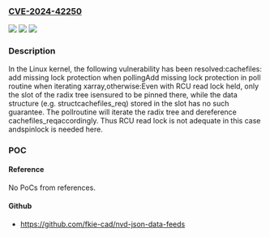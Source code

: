 ### [CVE-2024-42250](https://cve.mitre.org/cgi-bin/cvename.cgi?name=CVE-2024-42250)
![](https://img.shields.io/static/v1?label=Product&message=Linux&color=blue)
![](https://img.shields.io/static/v1?label=Version&message=0e19a18f998d%3C%2097cfd5e20ddc%20&color=brighgreen)
![](https://img.shields.io/static/v1?label=Vulnerability&message=n%2Fa&color=brighgreen)

### Description

In the Linux kernel, the following vulnerability has been resolved:cachefiles: add missing lock protection when pollingAdd missing lock protection in poll routine when iterating xarray,otherwise:Even with RCU read lock held, only the slot of the radix tree isensured to be pinned there, while the data structure (e.g. structcachefiles_req) stored in the slot has no such guarantee.  The pollroutine will iterate the radix tree and dereference cachefiles_reqaccordingly.  Thus RCU read lock is not adequate in this case andspinlock is needed here.

### POC

#### Reference
No PoCs from references.

#### Github
- https://github.com/fkie-cad/nvd-json-data-feeds

